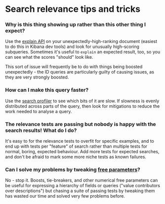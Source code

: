 # Search relevance tips and tricks

### Why is this thing showing up rather than this other thing I expect?

Use the [explain API](https://www.elastic.co/guide/en/elasticsearch/reference/current/search-explain.html) on your unexpectedly-high-ranking document (easiest to do this in Kibana dev tools) and look for unusually high-scoring subqueries. Sometimes it's useful to `explain` an expected result, too, so you can see what the scores "should" look like. 

This sort of issue will frequently be to do with things being boosted unexpectedly - the ID queries are particularly guilty of causing issues, as they are very strongly boosted.

### How can I make this query faster?

Use the [search profiler](https://www.elastic.co/guide/en/kibana/current/xpack-profiler.html) to see which bits of it are slow. If slowness is evenly distributed across parts of the query, then look for mitigations to reduce the work needed to analyse a query.

### The relevance tests are passing but nobody is happy with the search results! What do I do?

It's easy to for the relevance tests to overfit for specific examples, and to end up with tests per "feature" of search rather than multiple tests for normal, boring, expected behaviour. Add more tests for expected searches, and don't be afraid to mark some more niche tests as known failures.

### Can I solve my problems by tweaking [free parameters](https://en.wikipedia.org/wiki/Free_parameter)?

No - stop it. Boosts, tie-breakers, and other numerical free parameters can be useful for expressing a hierarchy of fields or queries ("value contributors over descriptions") but chasing a suite of passing tests by tweaking them has wasted our time and solved very few problems before. 




